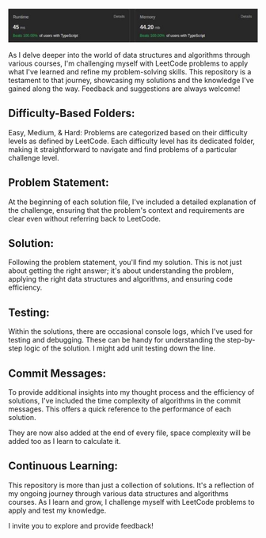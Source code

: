 ![](100.jpg)


As I delve deeper into the world of data structures and algorithms through various courses, I'm challenging myself with LeetCode problems to apply what I've learned and refine my problem-solving skills. This repository is a testament to that journey, showcasing my solutions and the knowledge I've gained along the way. Feedback and suggestions are always welcome!


## **Difficulty-Based Folders:**
Easy, Medium, & Hard: Problems are categorized based on their difficulty levels as defined by LeetCode. Each difficulty level has its dedicated folder, making it straightforward to navigate and find problems of a particular challenge level.


## **Problem Statement:**
At the beginning of each solution file, I've included a detailed explanation of the challenge, ensuring that the problem's context and requirements are clear even without referring back to LeetCode.

## **Solution:**
Following the problem statement, you'll find my solution. This is not just about getting the right answer; it's about understanding the problem, applying the right data structures and algorithms, and ensuring code efficiency.

## **Testing:**
Within the solutions, there are occasional console logs, which I've used for testing and debugging. These can be handy for understanding the step-by-step logic of the solution. I might add unit testing down the line.


## **Commit Messages:**
To provide additional insights into my thought process and the efficiency of solutions, I've included the time complexity of algorithms in the commit messages. This offers a quick reference to the performance of each solution.

They are now also added at the end of every file, space complexity will be added too as I learn to calculate it.


## **Continuous Learning:**
This repository is more than just a collection of solutions. It's a reflection of my ongoing journey through various data structures and algorithms courses. As I learn and grow, I challenge myself with LeetCode problems to apply and test my knowledge.

I invite you to explore and provide feedback!
